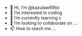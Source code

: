 - 👋 Hi, I’m @kazulaw69lol
- 👀 I’m interested in coding
- 🌱 I’m currently learning c
- 💞️ I’m looking to collaborate on ...
- 📫 How to reach me ...

<!---
kazulaw69lol/kazulaw69lol is a ✨ special ✨ repository because its `README.md` (this file) appears on your GitHub profile.
You can click the Preview link to take a look at your changes.
--->
